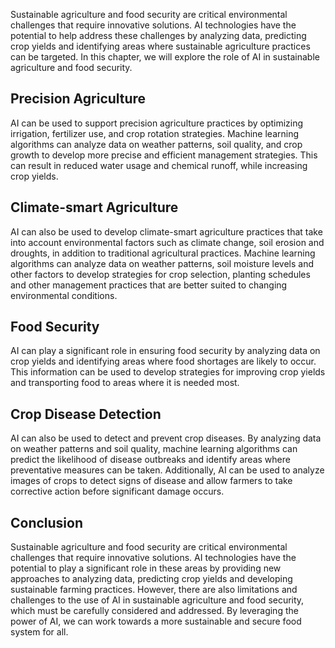 
Sustainable agriculture and food security are critical environmental challenges that require innovative solutions. AI technologies have the potential to help address these challenges by analyzing data, predicting crop yields and identifying areas where sustainable agriculture practices can be targeted. In this chapter, we will explore the role of AI in sustainable agriculture and food security.

Precision Agriculture
---------------------

AI can be used to support precision agriculture practices by optimizing irrigation, fertilizer use, and crop rotation strategies. Machine learning algorithms can analyze data on weather patterns, soil quality, and crop growth to develop more precise and efficient management strategies. This can result in reduced water usage and chemical runoff, while increasing crop yields.

Climate-smart Agriculture
-------------------------

AI can also be used to develop climate-smart agriculture practices that take into account environmental factors such as climate change, soil erosion and droughts, in addition to traditional agricultural practices. Machine learning algorithms can analyze data on weather patterns, soil moisture levels and other factors to develop strategies for crop selection, planting schedules and other management practices that are better suited to changing environmental conditions.

Food Security
-------------

AI can play a significant role in ensuring food security by analyzing data on crop yields and identifying areas where food shortages are likely to occur. This information can be used to develop strategies for improving crop yields and transporting food to areas where it is needed most.

Crop Disease Detection
----------------------

AI can also be used to detect and prevent crop diseases. By analyzing data on weather patterns and soil quality, machine learning algorithms can predict the likelihood of disease outbreaks and identify areas where preventative measures can be taken. Additionally, AI can be used to analyze images of crops to detect signs of disease and allow farmers to take corrective action before significant damage occurs.

Conclusion
----------

Sustainable agriculture and food security are critical environmental challenges that require innovative solutions. AI technologies have the potential to play a significant role in these areas by providing new approaches to analyzing data, predicting crop yields and developing sustainable farming practices. However, there are also limitations and challenges to the use of AI in sustainable agriculture and food security, which must be carefully considered and addressed. By leveraging the power of AI, we can work towards a more sustainable and secure food system for all.

